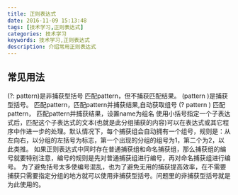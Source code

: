 ```yaml
---
title: 正则表达式
date: 2016-11-09 15:13:48
tags: [技术学习,正则表达式]
categories: 技术学习
keywords: 技术学习,正则表达式
description: 介绍常用正则表达式
---
```

## 常见用法
(?:  pattern)是非捕获型括号  匹配pattern，但不捕获匹配结果。
(pattern )是捕获型括号。  匹配pattern，匹配pattern并捕获结果,自动获取组号
(?<name> pattern )  匹配pattern，  匹配pattern并捕获结果，设置name为组名 
    使用小括号指定一个子表达式后，匹配这个子表达式的文本(也就是此分组捕获的内容)可以在表达式或其它程序中作进一步的处理。默认情况下，每个捕获组会自动拥有一个组号，规则是：从左向右，以分组的左括号为标志，第一个出现的分组的组号为1，第二个为2，以此类推。 
    如果正则表达式中同时存在普通捕获组和命名捕获组，那么捕获组的编号就要特别注意，编号的规则是先对普通捕获组进行编号，再对命名捕获组进行编号。 
     为了避免括号太多使编号混乱，也为了避免无用的捕获提高效率，在不需要捕获只需要指定分组的地方就可以使用非捕获型括号。问题里的非捕获型括号就是为此使用的。
